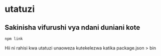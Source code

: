 # utatuzi

## Sakinisha vifurushi vya ndani duniani kote

`npm link`

Hii ni rahisi kwa utatuzi unaoweza kutekelezwa katika package.json > bin